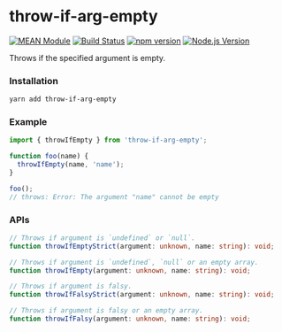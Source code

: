 # throw-if-arg-empty

[![MEAN Module](https://img.shields.io/badge/MEAN%20Module-TypeScript-blue.svg?style=flat-square)](https://github.com/mgenware/MEAN-Module)
[![Build Status](https://img.shields.io/travis/mgenware/throw-if-arg-empty.svg?style=flat-square&label=Build+Status)](https://travis-ci.org/mgenware/throw-if-arg-empty)
[![npm version](https://img.shields.io/npm/v/throw-if-arg-empty.svg?style=flat-square)](https://npmjs.com/package/throw-if-arg-empty)
[![Node.js Version](http://img.shields.io/node/v/throw-if-arg-empty.svg?style=flat-square)](https://nodejs.org/en/)

Throws if the specified argument is empty.

### Installation

```sh
yarn add throw-if-arg-empty
```

### Example

```js
import { throwIfEmpty } from 'throw-if-arg-empty';

function foo(name) {
  throwIfEmpty(name, 'name');
}

foo();
// throws: Error: The argument "name" cannot be empty
```

### APIs

```typescript
// Throws if argument is `undefined` or `null`.
function throwIfEmptyStrict(argument: unknown, name: string): void;

// Throws if argument is `undefined`, `null` or an empty array.
function throwIfEmpty(argument: unknown, name: string): void;

// Throws if argument is falsy.
function throwIfFalsyStrict(argument: unknown, name: string): void;

// Throws if argument is falsy or an empty array.
function throwIfFalsy(argument: unknown, name: string): void;
```
